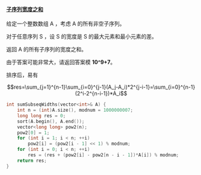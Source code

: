 #### [子序列宽度之和](https://leetcode-cn.com/problems/sum-of-subsequence-widths/)

给定一个整数数组 A ，考虑 A 的所有非空子序列。

对于任意序列 S ，设 S 的宽度是 S 的最大元素和最小元素的差。

返回 A 的所有子序列的宽度之和。

由于答案可能非常大，请返回答案模 **10^9+7**。



排序后，易有

$$res=\sum_{j=1}^{n-1}\sum_{i=0}^{j-1}(A_j-A_i)*2^{j-i-1}=\sum_{i=0}^{n-1}(2^i-2^{n-i-1})*A_i$$

```c++
int sumSubseqWidths(vector<int>& A) {
	int n = (int)A.size(), modnum = 1000000007;
	long long res = 0;
	sort(A.begin(), A.end());
	vector<long long> pow2(n);
	pow2[0] = 1;
	for (int i = 1; i < n; ++i)
		pow2[i] = (pow2[i - 1] << 1) % modnum;
	for (int i = 0; i < n; ++i)
		res = (res + (pow2[i] - pow2[n - i - 1])*A[i]) % modnum;
	return res;
}
```

